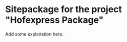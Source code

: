 Sitepackage for the project "Hofexpress Package"
==============================================================

Add some explanation here.
